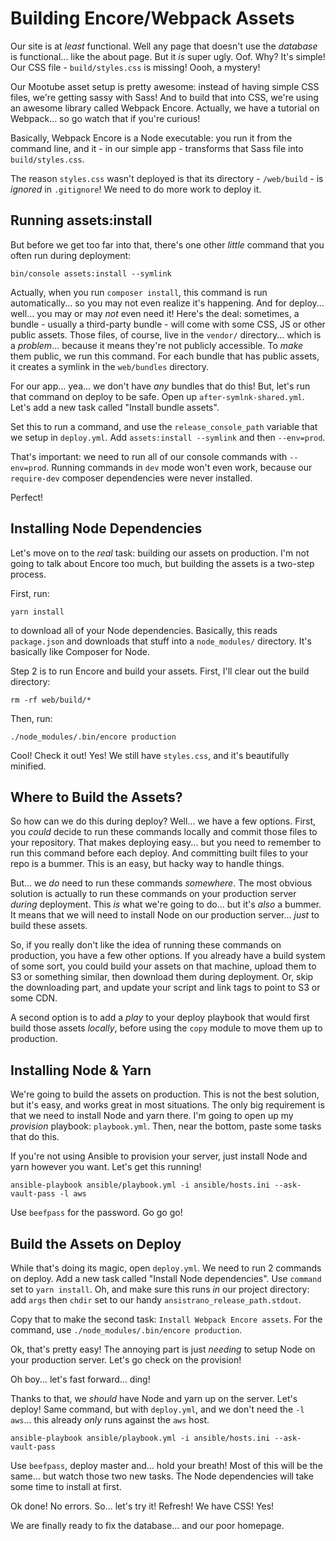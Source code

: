 # Building Encore/Webpack Assets

Our site is at *least* functional. Well any page that doesn't use the *database*
is functional... like the about page. But it *is* super ugly. Oof. Why? It's
simple! Our CSS file - `build/styles.css` is missing! Oooh, a mystery!

Our Mootube asset setup is pretty awesome: instead of having simple CSS files,
we're getting sassy with Sass! And to build that into CSS, we're using an awesome
library called Webpack Encore. Actually, we have a tutorial on Webpack... so go watch
that if you're curious!

Basically, Webpack Encore is a Node executable: you run it from the command
line, and it - in our simple app - transforms that Sass file into `build/styles.css`.

The reason `styles.css` wasn't deployed is that its directory - `/web/build` -
is *ignored* in `.gitignore`! We need to do more work to deploy it.

## Running assets:install

But before we get too far into that, there's one other *little* command that you
often run during deployment:

```terminal
bin/console assets:install --symlink
```

Actually, when you run `composer install`, this command is run automatically...
so you may not even realize it's happening. And for deploy... well... you may or
may *not* even need it! Here's the deal: sometimes, a bundle - usually a third-party
bundle - will come with some CSS, JS or other public assets. Those files, of course,
live in the `vendor/` directory... which is a *problem*... because it means they're
not publicly accessible. To *make* them public, we run this command. For each bundle
that has public assets, it creates a symlink in the `web/bundles` directory.

For our app... yea... we don't have *any* bundles that do this! But, let's run
that command on deploy to be safe. Open up `after-symlnk-shared.yml`. Let's add
a new task called "Install bundle assets".

Set this to run a command, and use the `release_console_path` variable that we
setup in `deploy.yml`. Add `assets:install --symlink` and then `--env=prod`.

That's important: we need to run all of our console commands with `--env=prod`.
Running commands in `dev` mode won't even work, because our `require-dev` composer
dependencies were never installed.

Perfect!

## Installing Node Dependencies

Let's move on to the *real* task: building our assets on production. I'm not going
to talk about Encore too much, but building the assets is a two-step process.

First, run:

```terminal
yarn install
```

to download all of your Node dependencies. Basically, this reads `package.json` and
downloads that stuff into a `node_modules/` directory. It's basically like Composer
for Node.

Step 2 is to run Encore and build your assets. First, I'll clear out the build
directory:

```terminal
rm -rf web/build/*
```

Then, run:

```terminal
./node_modules/.bin/encore production
```

Cool! Check it out! Yes! We still have `styles.css`, and it's beautifully minified.

## Where to Build the Assets?

So how can we do this during deploy? Well... we have a few options. First, you *could*
decide to run these commands locally and commit those files to your repository. That
makes deploying easy... but you need to remember to run this command before each
deploy. And committing built files to your repo is a bummer. This is an easy, but
hacky way to handle things.

But... we *do* need to run these commands *somewhere*. The most obvious solution
is actually to run these commands on your production server *during* deployment.
This *is* what we're going to do... but it's *also* a bummer. It means that we will
need to install Node on our production server... *just* to build these assets.

So, if you really don't like the idea of running these commands on production, you
have a few other options. If you already have a build system of some sort, you could
build your assets on that machine, upload them to S3 or something similar, then download
them during deployment. Or, skip the downloading part, and update your script
and link tags to point to S3 or some CDN.

A second option is to add a  *play* to your deploy playbook that would first build
those assets *locally*, before using the `copy` module to move them up to production.

## Installing Node & Yarn

We're going to build the assets on production. This is not the best solution, but
it's easy, and works great in most situations. The only big requirement is that
we need to install Node and yarn there. I'm going to open up my *provision* playbook:
`playbook.yml`. Then, near the bottom, paste some tasks that do this.

If you're not using Ansible to provision your server, just install Node and yarn
however you want. Let's get this running!

```terminal
ansible-playbook ansible/playbook.yml -i ansible/hosts.ini --ask-vault-pass -l aws
```

Use `beefpass` for the password. Go go go!

## Build the Assets on Deploy

While that's doing its magic, open `deploy.yml`. We need to run 2 commands on
deploy. Add a new task called "Install Node dependencies". Use `command` set
to `yarn install`. Oh, and make sure this runs *in* our project directory: add `args`
then `chdir` set to our handy `ansistrano_release_path.stdout`.

Copy that to make the second task: `Install Webpack Encore assets`. For the command,
use `./node_modules/.bin/encore production`.

Ok, that's pretty easy! The annoying part is just *needing* to setup Node on your
production server. Let's go check on the provision!

Oh boy... let's fast forward... ding!

Thanks to that, we *should* have Node and yarn up on the server. Let's deploy!
Same command, but with `deploy.yml`, and we don't need the `-l aws`... this already
*only* runs against the `aws` host.

```terminal-silent
ansible-playbook ansible/playbook.yml -i ansible/hosts.ini --ask-vault-pass
```

Use `beefpass`, deploy master and... hold your breath! Most of this will be the
same... but watch those two new tasks. The Node dependencies will take some time
to install at first.

Ok done! No errors. So... let's try it! Refresh! We have CSS! Yes!

We are finally ready to fix the database... and our poor homepage.

